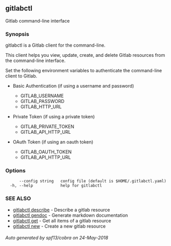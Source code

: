 ## gitlabctl

Gitlab command-line interface

### Synopsis

gitlabctl is a Gitlab client for the command-line.

This client helps you view, update, create, and delete Gitlab resources from the 
command-line interface.

Set the following environment variables to authenticate the command-line client to Gitlab.

* Basic Authentication (if using a username and password)
    - GITLAB_USERNAME
    - GITLAB_PASSWORD
    - GITLAB_HTTP_URL

* Private Token (if using a private token)
    - GITLAB_PRIVATE_TOKEN
    - GITLAB_API_HTTP_URL

* OAuth Token (if using an oauth token)
    - GITLAB_OAUTH_TOKEN
    - GITLAB_API_HTTP_URL


### Options

```
      --config string   config file (default is $HOME/.gitlabctl.yaml)
  -h, --help            help for gitlabctl
```

### SEE ALSO

* [gitlabctl describe](gitlabctl_describe.md)	 - Describe a gitlab resource
* [gitlabctl gendoc](gitlabctl_gendoc.md)	 - Generate markdown documentation
* [gitlabctl get](gitlabctl_get.md)	 - Get all items of a gitlab resource
* [gitlabctl new](gitlabctl_new.md)	 - Create a new gitlab resource

###### Auto generated by spf13/cobra on 24-May-2018
